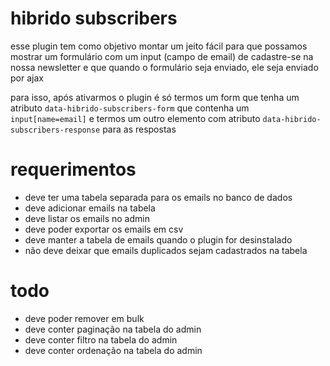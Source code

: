 # hibrido subscribers

esse plugin tem como objetivo montar um jeito fácil para que possamos mostrar um formulário com um input (campo de email) de cadastre-se na nossa newsletter e que quando o formulário seja enviado, ele seja enviado por ajax

para isso, após ativarmos o plugin é só termos um form que tenha um atributo `data-hibrido-subscribers-form` que contenha um `input[name=email]` e termos um outro elemento com atributo `data-hibrido-subscribers-response` para as respostas

# requerimentos

* deve ter uma tabela separada para os emails no banco de dados
* deve adicionar emails na tabela
* deve listar os emails no admin
* deve poder exportar os emails em csv
* deve manter a tabela de emails quando o plugin for desinstalado
* não deve deixar que emails duplicados sejam cadastrados na tabela

# todo

* deve poder remover em bulk
* deve conter paginação na tabela do admin
* deve conter filtro na tabela do admin
* deve conter ordenação na tabela do admin